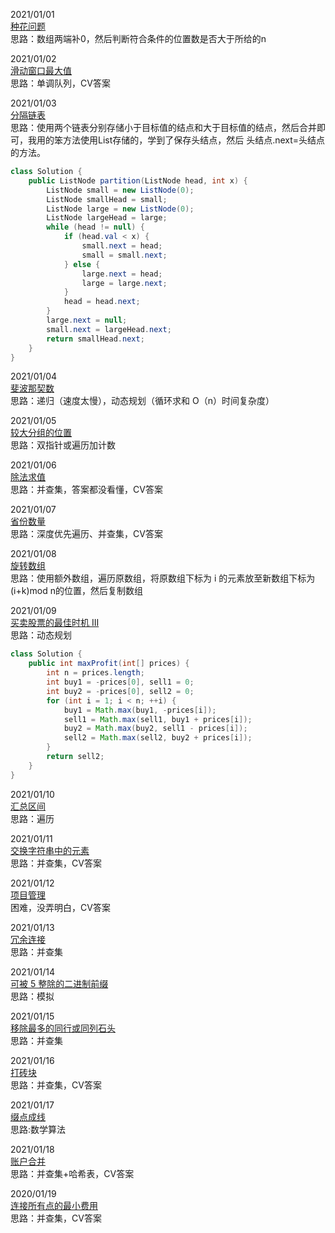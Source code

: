 2021/01/01  
[种花问题](https://leetcode-cn.com/problems/can-place-flowers/)  
思路：数组两端补0，然后判断符合条件的位置数是否大于所给的n

2021/01/02  
[滑动窗口最大值](https://leetcode-cn.com/problems/sliding-window-maximum/)  
思路：单调队列，CV答案

2021/01/03  
[分隔链表](https://leetcode-cn.com/problems/partition-list/)  
思路：使用两个链表分别存储小于目标值的结点和大于目标值的结点，然后合并即可，我用的笨方法使用List存储的，学到了保存头结点，然后 头结点.next=头结点 的方法。
```java
class Solution {
    public ListNode partition(ListNode head, int x) {
        ListNode small = new ListNode(0);
        ListNode smallHead = small;
        ListNode large = new ListNode(0);
        ListNode largeHead = large;
        while (head != null) {
            if (head.val < x) {
                small.next = head;
                small = small.next;
            } else {
                large.next = head;
                large = large.next;
            }
            head = head.next;
        }
        large.next = null;
        small.next = largeHead.next;
        return smallHead.next;
    }
}
```

2021/01/04  
[斐波那契数](https://leetcode-cn.com/problems/fibonacci-number/)  
思路：递归（速度太慢），动态规划（循环求和 O（n）时间复杂度）

2021/01/05  
[较大分组的位置](https://leetcode-cn.com/problems/positions-of-large-groups/)  
思路：双指针或遍历加计数  

2021/01/06  
[除法求值](https://leetcode-cn.com/problems/evaluate-division/)  
思路：并查集，答案都没看懂，CV答案  

2021/01/07  
[省份数量](https://leetcode-cn.com/problems/number-of-provinces/)  
思路：深度优先遍历、并查集，CV答案

2021/01/08  
[旋转数组](https://leetcode-cn.com/problems/rotate-array/)   
思路：使用额外数组，遍历原数组，将原数组下标为 i 的元素放至新数组下标为 (i+k)mod n的位置，然后复制数组

2021/01/09  
[买卖股票的最佳时机 III](https://leetcode-cn.com/problems/best-time-to-buy-and-sell-stock-iii/)  
思路：动态规划  
```java 
class Solution {
    public int maxProfit(int[] prices) {
        int n = prices.length;
        int buy1 = -prices[0], sell1 = 0;
        int buy2 = -prices[0], sell2 = 0;
        for (int i = 1; i < n; ++i) {
            buy1 = Math.max(buy1, -prices[i]);
            sell1 = Math.max(sell1, buy1 + prices[i]);
            buy2 = Math.max(buy2, sell1 - prices[i]);
            sell2 = Math.max(sell2, buy2 + prices[i]);
        }
        return sell2;
    }
}
```
2021/01/10  
[汇总区间](https://leetcode-cn.com/problems/summary-ranges/)  
思路：遍历

2021/01/11  
[交换字符串中的元素](https://leetcode-cn.com/problems/smallest-string-with-swaps/)  
思路：并查集，CV答案

2021/01/12  
[项目管理](https://leetcode-cn.com/problems/sort-items-by-groups-respecting-dependencies/)  
困难，没弄明白，CV答案

2021/01/13  
[冗余连接](https://leetcode-cn.com/problems/redundant-connection/)  
思路：并查集  

2021/01/14  
[可被 5 整除的二进制前缀](https://leetcode-cn.com/problems/binary-prefix-divisible-by-5/)  
思路：模拟

2021/01/15  
[ 移除最多的同行或同列石头](https://leetcode-cn.com/problems/most-stones-removed-with-same-row-or-column/)  
思路：并查集

2021/01/16  
[打砖块](https://leetcode-cn.com/problems/bricks-falling-when-hit/)  
思路：并查集，CV答案  

2021/01/17  
[缀点成线](https://leetcode-cn.com/problems/check-if-it-is-a-straight-line/)  
思路:数学算法

2021/01/18  
[账户合并](https://leetcode-cn.com/problems/accounts-merge/)  
思路：并查集+哈希表，CV答案

2020/01/19  
[连接所有点的最小费用](https://leetcode-cn.com/problems/min-cost-to-connect-all-points/)  
思路：并查集，CV答案  

